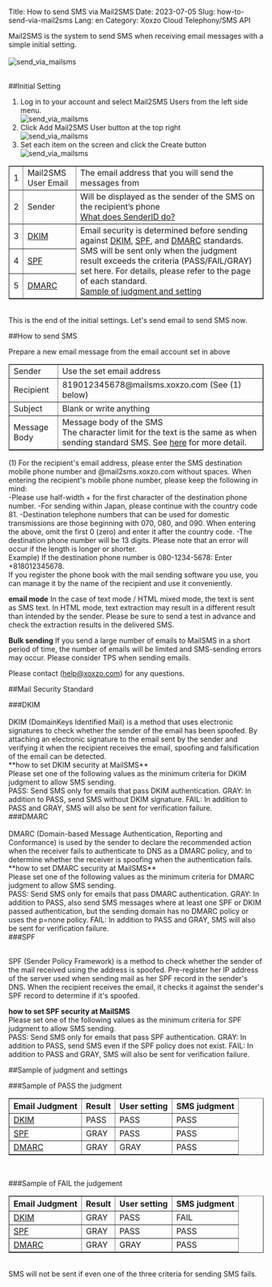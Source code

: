 Title: How to send SMS via Mail2SMS
Date: 2023-07-05
Slug: how-to-send-via-mail2sms
Lang: en
Category: Xoxzo Cloud Telephony/SMS API

Mail2SMS is the system to send SMS when receiving email messages with a simple initial setting.<br>
<br>
![send_via_mailsms](images/mailsms/mailsms_en_04.png)<br>
<br>

##Initial Setting
1. Log in to your account and select Mail2SMS Users from the left side menu.<br>
![send_via_mailsms](images/mailsms/mailsms_en_01.png)<br>
2. Click Add Mail2SMS User button at the top right<br> 
![send_via_mailsms](images/mailsms/mailsms_en_02.png)<br>
3. Set each item on the screen and click the Create button<br>
![send_via_mailsms](images/mailsms/mailsms_en_03.png)<br>

<table border="1" cellpadding="3">
<tr>
<td>1</td>
<td>Mail2SMS User Email</td>
<td>The email address that you will send the messages from</td>
</tr>
<tr>
<td>2</td>
<td>Sender</td>
<td>Will be displayed as the sender of the SMS on the recipient’s phone</br><a href="https://help.xoxzo.com/ja/xoxzo-cloud-telephony/sms-api/articles/what-does-sender-id-do-xoxzo/">
What does SenderID do?</a></td>
</tr>
<tr>
<td>3</td>
<td><a href="#dkim">DKIM</a></td>
<td rowspan="3">
Email security is determined before sending against <a href="#dkim">DKIM</a>, <a href="#spf">SPF</a>, and <a href="#dmarc">DMARC</a> standards.
SMS will be sent only when the judgment result exceeds the criteria (PASS/FAIL/GRAY) set here. For details, please refer to the page of each standard.
</br><a href="#sample">Sample of judgment and setting</a></td>
</tr>
<tr>
<td>4</td>
<td><a href="#spf">SPF</a></td>
</tr>
<tr>
<td>5</td>
<td><a href="#dmarc">DMARC</a></td>
</tr>
</table>
</br>
This is the end of the initial settings. Let's send email to send SMS now.
</br>

##How to send SMS

Prepare a new email message from the email account set in above

<table border="1" cellpadding="3">
<tr>
<td>Sender</td>
<td>Use the set email address</td>
</tr>
<tr>
<td>Recipient</td>
<td>819012345678@mailsms.xoxzo.com (See (1) below)</td>
</tr>
<tr>
<td>Subject</td>
<td>Blank or write anything</td>
</tr>
<tr>
<td>Message Body</td>
<td>Message body of the SMS</br>
The character limit for the text is the same as when sending standard SMS. See <a href="">here</a> for more detail. 
</tr>
</table>

(1)
For the recipient's email address, please enter the SMS destination mobile phone number and @mail2sms.xoxzo.com without spaces. When entering the recipient's mobile phone number, please keep the following in mind:
<br>
-Please use half-width + for the first character of the destination phone number.
-For sending within Japan, please continue with the country code 81.
-Destination telephone numbers that can be used for domestic transmissions are those beginning with 070, 080, and 090. When entering the above, omit the first 0 (zero) and enter it after the country code.
-The destination phone number will be 13 digits. Please note that an error will occur if the length is longer or shorter.
<br>
Example) If the destination phone number is 080-1234-5678: Enter +818012345678.
<br>
If you register the phone book with the mail sending software you use, you can manage it by the name of the recipient and use it conveniently.

**email mode**
In the case of text mode / HTML mixed mode, the text is sent as SMS text.
In HTML mode, text extraction may result in a different result than intended by the sender. Please be sure to send a test in advance and check the extraction results in the delivered SMS.

**Bulk sending**
If you send a large number of emails to MailSMS in a short period of time, the number of emails will be limited and SMS-sending errors may occur. Please consider TPS when sending emails.


Please contact (help@xoxzo.com) for any questions.


##Mail Security Standard

<div id="dkim">
###DKIM
</div>
<br>
DKIM (DomainKeys Identified Mail) is a method that uses electronic signatures to check whether the sender of the email has been spoofed.
By attaching an electronic signature to the email sent by the sender and verifying it when the recipient receives the email, spoofing and falsification of the email can be detected.
<br>
**how to set DKIM security at MailSMS** <br>
Please set one of the following values as the minimum criteria for DKIM judgment to allow SMS sending.
<br>
PASS: Send SMS only for emails that pass DKIM authentication.
GRAY: In addition to PASS, send SMS without DKIM signature.
FAIL: In addition to PASS and GRAY, SMS will also be sent for verification failure.
<br>

<div id="dmarc">
###DMARC
</div>
<br>
DMARC (Domain-based Message Authentication, Reporting and Conformance) is used by the sender to declare the recommended action when the receiver fails to authenticate to DNS as a DMARC policy, and to determine whether the receiver is spoofing when the authentication fails.
<br>
**how to set DMARC security at MailSMS**<br>
Please set one of the following values as the minimum criteria for DMARC judgment to allow SMS sending.
<br>
PASS: Send SMS only for emails that pass DMARC authentication.
GRAY: In addition to PASS, also send SMS messages where at least one SPF or DKIM passed authentication, but the sending domain has no DMARC policy or uses the p=none policy.
FAIL: In addition to PASS and GRAY, SMS will also be sent for verification failure.
<br>


<div id="spf">
###SPF
</div>
<br>

SPF (Sender Policy Framework) is a method to check whether the sender of the mail received using the address is spoofed.
Pre-register her IP address of the server used when sending mail as her SPF record in the sender's DNS. When the recipient receives the email, it checks it against the sender's SPF record to determine if it's spoofed.
<br>

**how to set SPF security at MailSMS**<br>
Please set one of the following values as the minimum criteria for SPF judgment to allow SMS sending.
<br>
PASS: Send SMS only for emails that pass SPF authentication.
GRAY: In addition to PASS, send SMS even if the SPF policy does not exist.
FAIL: In addition to PASS and GRAY, SMS will also be sent for verification failure.
<br>




<div id="sample">##Sample of judgment and settings</div>

###Sample of PASS the judgment
<table border="1" cellpadding="3">
<tr>
<th>Email Judgment</th>
<th>Result</th>
<th>User setting</th>
<th>SMS judgment</th>
</tr>
<tr>
<td><a href="#dkim">DKIM</a></td>
<td>PASS</td>
<td>PASS</td>
<td>PASS</td>
</tr>
<tr>
<td><a href="#spf">SPF</a></td>
<td>GRAY</td>
<td>PASS</td>
<td>PASS</td>
</tr>
<tr>
<td><a href="#dmarc">DMARC</a></td>
<td>GRAY</td>
<td>GRAY</td>
<td>PASS</td>
</tr>
</table>
</br>

###Sample of FAIL the judgement
<table border="1" cellpadding="3">
<tr>
<th>Email Judgment</th>
<th>Result</th>
<th>User setting</th>
<th>SMS judgment</th>
</tr>
<tr>
<td><a href="#dkim">DKIM</a></td>
<td>GRAY</td>
<td>PASS</td>
<td>FAIL</td>
</tr>
<tr>
<td><a href="#spf">SPF</a></td>
<td>GRAY</td>
<td>PASS</td>
<td>PASS</td>
</tr>
<tr>
<td><a href="#dmarc">DMARC</a></td>
<td>GRAY</td>
<td>GRAY</td>
<td>PASS</td>
</tr>
</table>
</br>
SMS will not be sent if even one of the three criteria for sending SMS fails.
